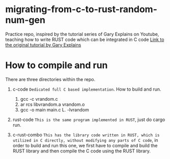 # migrating-from-c-to-rust-random-num-gen
Practice repo,  inspired by the tutorial series of Gary Explains on Youtube, teaching how to write RUST code which can be integrated in C code
[Link to the original tutorial by Gary Explains](https://www.youtube.com/watch?v=WsnFZk5-xwQ)

# How to compile and run
There are three directories within the repo.
1. c-code `Dedicated full C based implementation`. How to build and run.

    1. gcc -c vrandom.c 
    2. ar rcs libvrandom.a vrandom.o
    3. gcc -o main main.c L. -lvrandom

2. rust-code `This is the same program implemented in RUST`, just do cargo run.

3. c-rust-combo `This has the library code written in RUST, which is utilized in C directly, without modifying any parts of C code`, in order to build and run this one, we first have to compile and build the RUST library and then compile the C code using the RUST library.
